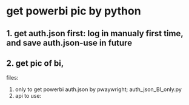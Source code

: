 # get powerbi pic by python

## 1. get auth.json first: log in manualy first time, and save auth.json-use in future

## 2. get pic of bi, 


files:
1. only to get powerbi auth.json by pwaywright; auth_json_BI_only.py
2. api to use: 
